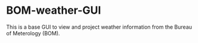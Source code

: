 # BOM-weather-GUI
This is a base GUI to view and project weather information from the Bureau of Meterology (BOM). 
